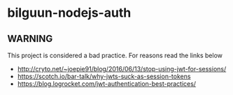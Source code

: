 # bilguun-nodejs-auth

## WARNING

This project is considered a bad practice. For reasons read the links below

- http://cryto.net/~joepie91/blog/2016/06/13/stop-using-jwt-for-sessions/
- https://scotch.io/bar-talk/why-jwts-suck-as-session-tokens
- https://blog.logrocket.com/jwt-authentication-best-practices/
